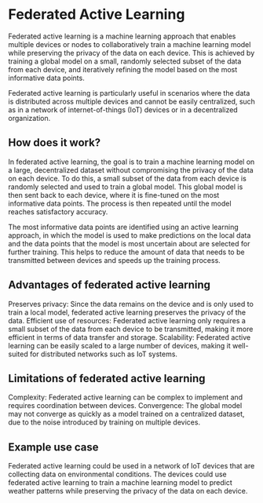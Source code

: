 # Federated Active Learning
Federated active learning is a machine learning approach that enables multiple devices or nodes to collaboratively train a machine learning model while preserving the privacy of the data on each device. This is achieved by training a global model on a small, randomly selected subset of the data from each device, and iteratively refining the model based on the most informative data points.

Federated active learning is particularly useful in scenarios where the data is distributed across multiple devices and cannot be easily centralized, such as in a network of internet-of-things (IoT) devices or in a decentralized organization.

## How does it work?
In federated active learning, the goal is to train a machine learning model on a large, decentralized dataset without compromising the privacy of the data on each device. To do this, a small subset of the data from each device is randomly selected and used to train a global model. This global model is then sent back to each device, where it is fine-tuned on the most informative data points. The process is then repeated until the model reaches satisfactory accuracy.

The most informative data points are identified using an active learning approach, in which the model is used to make predictions on the local data and the data points that the model is most uncertain about are selected for further training. This helps to reduce the amount of data that needs to be transmitted between devices and speeds up the training process.

## Advantages of federated active learning
Preserves privacy: Since the data remains on the device and is only used to train a local model, federated active learning preserves the privacy of the data.
Efficient use of resources: Federated active learning only requires a small subset of the data from each device to be transmitted, making it more efficient in terms of data transfer and storage.
Scalability: Federated active learning can be easily scaled to a large number of devices, making it well-suited for distributed networks such as IoT systems.
## Limitations of federated active learning
Complexity: Federated active learning can be complex to implement and requires coordination between devices.
Convergence: The global model may not converge as quickly as a model trained on a centralized dataset, due to the noise introduced by training on multiple devices.
## Example use case
Federated active learning could be used in a network of IoT devices that are collecting data on environmental conditions. The devices could use federated active learning to train a machine learning model to predict weather patterns while preserving the privacy of the data on each device.
